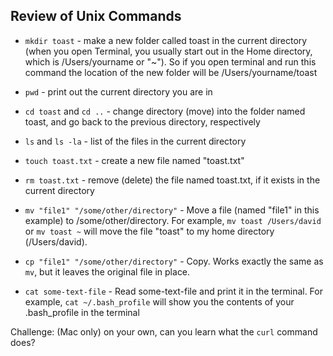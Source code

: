 ## Review of Unix Commands

- `mkdir toast` - make a new folder called toast in the current directory (when you open Terminal, you usually start out in the Home directory, which is /Users/yourname or "~"). So if you open terminal and run this command the location of the new folder will be /Users/yourname/toast

- `pwd` - print out the current directory you are in

- `cd toast` and `cd ..` - change directory (move) into the folder named toast, and go back to the previous directory, respectively

- `ls` and `ls -la` - list of the files in the current directory

- `touch toast.txt` - create a new file named "toast.txt"

- `rm toast.txt` - remove (delete) the file named toast.txt, if it exists in the current directory

- `mv "file1" "/some/other/directory"` - Move a file (named "file1" in this example) to /some/other/directory. For example, `mv toast /Users/david` or `mv toast ~` will move the file "toast" to my home directory (/Users/david).

- `cp "file1" "/some/other/directory"` - Copy. Works exactly the same as `mv`, but it leaves the original file in place.

- `cat some-text-file` - Read some-text-file and print it in the terminal. For example, `cat ~/.bash_profile` will show you the contents of your .bash_profile in the terminal

Challenge: (Mac only) on your own, can you learn what the `curl` command does?
